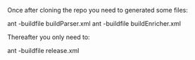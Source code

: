Once after cloning the repo you need to generated some files:

  ant -buildfile buildParser.xml
  ant -buildfile buildEnricher.xml

Thereafter you only need to:

  ant -buildfile release.xml
